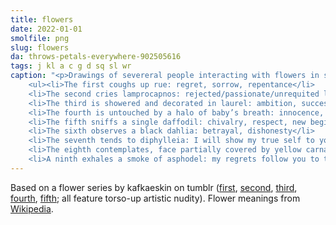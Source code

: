 ```yaml
---
title: flowers
date: 2022-01-01
smolfile: png
slug: flowers
da: throws-petals-everywhere-902505616
tags: j kl a c g d sq sl wr
caption: "<p>Drawings of severeral people interacting with flowers in some way.</p>
	<ul><li>The first coughs up rue: regret, sorrow, repentance</li>
	<li>The second cries lamprocapnos: rejected/passionate/unrequited love</li>
	<li>The third is showered and decorated in laurel: ambition, success, renown</li>
	<li>The fourth is untouched by a halo of baby’s breath: innocence, purity of heart</li>
	<li>The fifth sniffs a single daffodil: chivalry, respect, new beginnings</li>
	<li>The sixth observes a black dahlia: betrayal, dishonesty</li>
	<li>The seventh tends to diphylleia: I will show my true self to you, clarity, honesty</li>
	<li>The eighth contemplates, face partially covered by yellow carnation: rejection, disdain, disappointment</li>
	<li>A ninth exhales a smoke of asphodel: my regrets follow you to the grave. (The petals float up, intermingling with rue.)</li></ul>"
---
```

Based on a flower series by kafkaeskin on tumblr (<a href="https://kafkaeskin.tumblr.com/post/167842318101/so-i-wanted-to-draw-butters-with-sunflowers-again" class="ext">first</a>, <a href="https://kafkaeskin.tumblr.com/post/168134036461/consistent-artstyle-what-is-this-but-aanywayas" class="ext">second</a>, <a href="https://kafkaeskin.tumblr.com/post/169368794051/phewww-i-hope-you-all-had-nice-holidays-if-you" class="ext">third</a>, <a href="https://kafkaeskin.tumblr.com/post/170047494086/heres-some-edgy-goth-kids-and-bradley-i" class="ext">fourth</a>, <a href="https://kafkaeskin.tumblr.com/post/172210888316/the-siblings-edition-i-was-actually-thinking-of" class="ext">fifth</a>; all feature torso-up artistic nudity). Flower meanings from <a href="https://en.wikipedia.org/wiki/Plant_symbolism" class="ext">Wikipedia</a>.